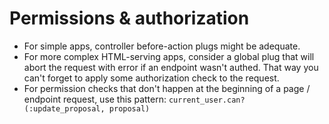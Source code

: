 # Permissions & authorization

- For simple apps, controller before-action plugs might be adequate.
- For more complex HTML-serving apps, consider a global plug that will abort the request with error if an endpoint wasn't authed. That way you can't forget to apply some authorization check to the request.
- For permission checks that don't happen at the beginning of a page / endpoint request, use this pattern: `current_user.can?(:update_proposal, proposal)`
